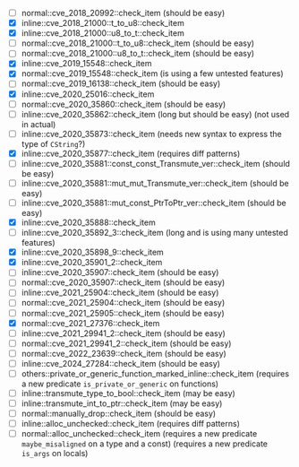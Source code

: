- [ ] normal::cve_2018_20992::check_item (should be easy)
- [x] inline::cve_2018_21000::t_to_u8::check_item
- [x] inline::cve_2018_21000::u8_to_t::check_item
- [ ] normal::cve_2018_21000::t_to_u8::check_item (should be easy)
- [ ] normal::cve_2018_21000::u8_to_t::check_item (should be easy)
- [x] inline::cve_2019_15548::check_item
- [x] normal::cve_2019_15548::check_item (is using a few untested features)
- [ ] normal::cve_2019_16138::check_item (should be easy)
- [x] inline::cve_2020_25016::check_item
- [ ] normal::cve_2020_35860::check_item (should be easy)
- [ ] inline::cve_2020_35862::check_item (long but should be easy) (not used in actual)
- [ ] inline::cve_2020_35873::check_item (needs new syntax to express the type of `CString`?)
- [x] inline::cve_2020_35877::check_item (requires diff patterns)
- [ ] inline::cve_2020_35881::const_const_Transmute_ver::check_item (should be easy)
- [ ] inline::cve_2020_35881::mut_mut_Transmute_ver::check_item (should be easy)
- [ ] inline::cve_2020_35881::mut_const_PtrToPtr_ver::check_item (should be easy)
- [x] inline::cve_2020_35888::check_item
- [ ] inline::cve_2020_35892_3::check_item (long and is using many untested features)
- [x] inline::cve_2020_35898_9::check_item
- [x] inline::cve_2020_35901_2::check_item
- [ ] inline::cve_2020_35907::check_item (should be easy)
- [ ] normal::cve_2020_35907::check_item (should be easy)
- [ ] inline::cve_2021_25904::check_item (should be easy)
- [ ] normal::cve_2021_25904::check_item (should be easy)
- [ ] normal::cve_2021_25905::check_item (should be easy)
- [x] normal::cve_2021_27376::check_item
- [ ] inline::cve_2021_29941_2::check_item (should be easy)
- [ ] normal::cve_2021_29941_2::check_item (should be easy)
- [ ] normal::cve_2022_23639::check_item (should be easy)
- [ ] inline::cve_2024_27284::check_item (should be easy)
- [ ] others::private_or_generic_function_marked_inline::check_item (requires a new predicate `is_private_or_generic` on functions)
- [ ] inline::transmute_type_to_bool::check_item (may be easy)
- [ ] inline::transmute_int_to_ptr::check_item (may be easy)
- [ ] normal::manually_drop::check_item (should be easy)
- [ ] inline::alloc_unchecked::check_item (requires diff patterns)
- [ ] normal::alloc_unchecked::check_item (requires a new predicate `maybe_misaligned` on a type and a const) (requires a new predicate `is_args` on locals)